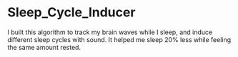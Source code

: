 # Sleep_Cycle_Inducer
I built this algorithm to track my brain waves while I sleep, and induce different sleep cycles with sound. It helped me sleep 20% less while feeling the same amount rested.
